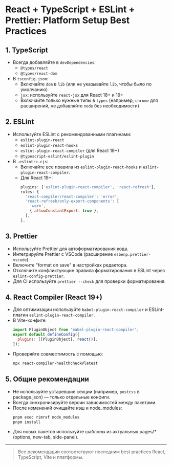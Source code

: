 # React + TypeScript + ESLint + Prettier: Platform Setup Best Practices

## 1. TypeScript
- Всегда добавляйте в `devDependencies`:
  - `@types/react`
  - `@types/react-dom`
- В `tsconfig.json`:
  - Включайте `dom` в `lib` (или не указывайте `lib`, чтобы было по умолчанию)
  - `jsx`: используйте `react-jsx` для React 18+ и 19+
  - Включайте только нужные типы в `types` (например, `chrome` для расширений, не добавляйте `node` без необходимости)

## 2. ESLint
- Используйте ESLint с рекомендованными плагинами:
  - `eslint-plugin-react`
  - `eslint-plugin-react-hooks`
  - `eslint-plugin-react-compiler` (для React 19+)
  - `@typescript-eslint/eslint-plugin`
- В `.eslintrc.cjs`:
  - Включайте все правила из `eslint-plugin-react-hooks` и `eslint-plugin-react-compiler`.
  - Для React 19+:
    ```js
    plugins: ['eslint-plugin-react-compiler', 'react-refresh'],
    rules: {
      'react-compiler/react-compiler': 'error',
      'react-refresh/only-export-components': [
        'warn',
        { allowConstantExport: true },
      ],
    },
    ```

## 3. Prettier
- Используйте Prettier для автоформатирования кода.
- Интегрируйте Prettier с VSCode (расширение `esbenp.prettier-vscode`).
- Включите "format on save" в настройках редактора.
- Отключите конфликтующие правила форматирования в ESLint через `eslint-config-prettier`.
- Для CI используйте `prettier --check` для проверки форматирования.

## 4. React Compiler (React 19+)
- Для оптимизации используйте `babel-plugin-react-compiler` и ESLint-плагин `eslint-plugin-react-compiler`.
- В Vite-конфиге:
  ```js
  import PluginObject from 'babel-plugin-react-compiler';
  export default defineConfig({
    plugins: [[PluginObject], react()],
  });
  ```
- Проверяйте совместимость с помощью:
  ```bash
  npx react-compiler-healthcheck@latest
  ```

## 5. Общие рекомендации
- Не используйте устаревшие секции (например, `postcss` в package.json) — только отдельные конфиги.
- Всегда синхронизируйте версии зависимостей между пакетами.
- После изменений очищайте кэш и node_modules:
  ```bash
  pnpm exec rimraf node_modules
  pnpm install
  ```
- Для новых пакетов используйте шаблоны из актуальных pages/* (options, new-tab, side-panel).

---

> Все рекомендации соответствуют последним best practices React, TypeScript, Vite и платформы. 